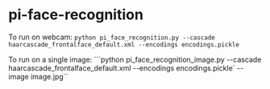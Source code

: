 # pi-face-recognition

To run on webcam:
```python pi_face_recognition.py --cascade haarcascade_frontalface_default.xml --encodings encodings.pickle```

To run on a single image:
```python pi_face_recognition_image.py --cascade haarcascade_frontalface_default.xml --encodings encodings.pickle` --image image.jpg``
